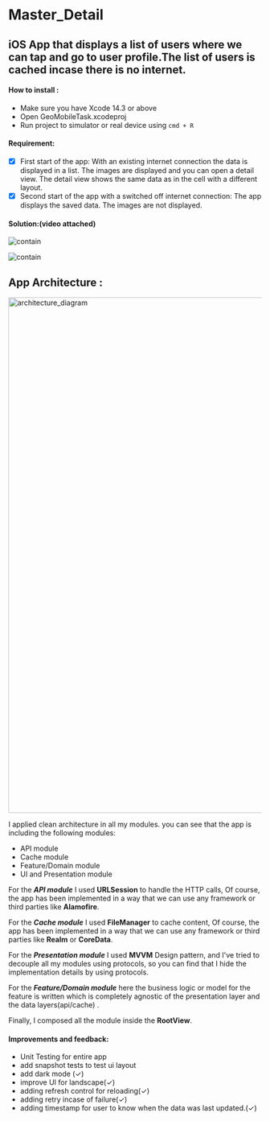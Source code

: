 # Master_Detail

## iOS App that displays a list of users where we can tap and go to user profile.The list of users is cached incase there is no internet.

#### How to install :
- Make sure you have Xcode 14.3 or above
- Open GeoMobileTask.xcodeproj
- Run project to simulator or real device using `cmd + R`


 #### Requirement:

- [x] First start of the app: With an existing internet connection the data is displayed in a list. The images are displayed and you can open a detail view. The detail view shows the same data as in the cell with a different layout.
- [x] Second start of the app with a switched off internet connection:  The app displays the saved data. The images are not displayed.

#### Solution:(video attached)
![contain](https://github.com/frodo10messi/GeeMobile_Task/assets/28492677/dcf652ee-5d64-488c-a7de-29109ea72b74)

![contain](https://github.com/frodo10messi/GeeMobile_Task/assets/28492677/17198b6d-4f51-4880-9825-58f6136306cf)

## App Architecture :

<img width="1025" alt="architecture_diagram" src="https://github.com/frodo10messi/GeeMobile_Task/assets/28492677/ea0a4bb3-b00f-4003-b3bb-479c3e3b408c">

I applied clean architecture in all my modules. you can see that the app is including the following modules:
 - API module
 - Cache module
 - Feature/Domain module
 - UI and Presentation module

For the ***API module*** I used **URLSession** to handle the HTTP calls, Of course, the app has been implemented in a way that we can use any framework or third parties like **Alamofire**.

For the ***Cache module*** I used **FileManager** to cache content, Of course, the app has been implemented in a way that we can use any framework or third parties like **Realm** or **CoreData**.

For the ***Presentation module*** I used **MVVM** Design pattern, and I've tried to decouple all my modules using protocols, so you can find that I hide the implementation details by using protocols. 

For the ***Feature/Domain module*** here the business logic or model for the feature is written which is completely agnostic of the presentation layer and the data layers(api/cache) .

Finally, I composed all the module inside the **RootView**.

#### Improvements and feedback:
- Unit Testing for entire app 
- add snapshot tests to test ui layout
- add dark mode (✓)
- improve UI for landscape(✓)
- adding refresh control for reloading(✓)
- adding retry incase of failure(✓)
- adding timestamp for user to know when the data was last updated.(✓)




 

 


 


 
